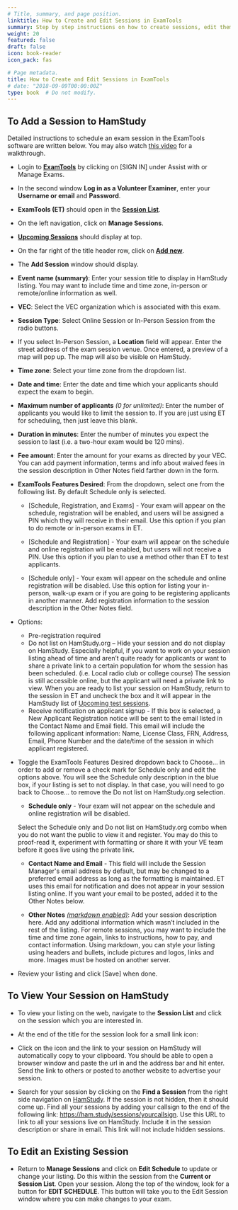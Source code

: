 ```yaml
---
# Title, summary, and page position.
linktitle: How to Create and Edit Sessions in ExamTools
summary: Step by step instructions on how to create sessions, edit them after creation, and make any needed changes.
weight: 20
featured: false
draft: false
icon: book-reader
icon_pack: fas

# Page metadata.
title: How to Create and Edit Sessions in ExamTools
# date: "2018-09-09T00:00:00Z"
type: book  # Do not modify.
---
```


## To Add a Session to HamStudy

Detailed instructions to schedule an exam session in the ExamTools software are written below.  You may also watch [this video](https://www.youtube.com/watch?v=vyoIsFpNkZ8&list=PLDxsQ4bjUNnppBmsjEE9vad-ZuQonD8Bp&index=3) for a walkthrough.

* Login to **[ExamTools](http://Exam.Tools)** by clicking on [SIGN IN] under Assist with or Manage Exams.

* In the second window **Log in as a Volunteer Examiner**, enter your **Username or email** and **Password**.

* **ExamTools (ET)** should open in the **[Session List](https://exam.tools/ve/sessions)**.

* On the left navigation, click on **Manage Sessions**.

* **[Upcoming Sessions](https://exam.tools/admin/sessions)** should display at top.

* On the far right of the title header row, click on **[Add new](https://exam.tools/admin/newSession)**.

* The **Add Session** window should display.  

* **Event name (summary)**:  Enter your session title to display in HamStudy listing. You may want to include time and time zone, in-person or remote/online information as well.

* **VEC**:  Select the VEC organization which is associated with this exam.

* **Session Type**:  Select Online Session or In-Person Session from the radio buttons.

* If you select In-Person Session, a **Location** field will appear.  Enter the street address of the exam session venue.  Once entered, a preview of a map will pop up.  The map will also be visible on HamStudy.

* **Time zone**: Select your time zone from the dropdown list.

* **Date and time**: Enter the date and time which your applicants should expect the exam to begin.

* **Maximum number of applicants** *(0 for unlimited)*:  Enter the number of applicants you would like to limit the session to.  If you are just using ET for scheduling, then just leave this blank.

* **Duration in minutes**:  Enter the number of minutes you expect the session to last (i.e. a two-hour exam would be 120 mins).

* **Fee amount**: Enter the amount for your exams as directed by your VEC. You can add payment information, terms and info about waived fees in the session description in Other Notes field farther down in the form.

* **ExamTools Features Desired**:  From the dropdown, select one from the following list. By default Schedule only is selected.

  * [Schedule, Registration, and Exams] - Your exam will appear on the schedule, registration will be enabled, and users will be assigned a PIN which they will receive in their email.  Use this option if you plan to do remote or in-person exams in ET.

  * [Schedule and Registration] - Your exam will appear on the schedule and online registration will be enabled, but users will not receive a PIN.  Use this option if you plan to use a method other than ET to test applicants.

  * [Schedule only] - Your exam will appear on the schedule and online registration will be disabled.  Use this option for listing your in-person, walk-up exam or if you are going to be registering applicants in another manner.  Add registration information to the session description in the Other Notes field.

* Options:  
  * Pre-registration required
  * Do not list on HamStudy.org – Hide your session and do not display on HamStudy.  Especially helpful, if you want to work on your session listing ahead of time and aren’t quite ready for applicants or want to share a private link to a certain population for whom the session has been scheduled.  (i.e. Local radio club or college course)  The session is still accessible online, but the applicant will need a private link to view.  When you are ready to list your session on HamStudy, return to the session in ET and uncheck the box and it will appear in the HamStudy list of [Upcoming test sessions](https://ham.study/sessions). 
  * Receive notification on applicant signup - If this box is selected, a New Applicant Registration notice will be sent to the email listed in the Contact Name and Email field. This email will include the following applicant information: Name, License Class, FRN, Address, Email, Phone Number and the date/time of the session in which applicant registered.

* Toggle the ExamTools Features Desired dropdown back to Choose… in order to add or remove a check mark for Schedule only and edit the options above.  You will see the Schedule only description in the blue box, if your listing is set to not display.  In that case, you will need to go back to Choose... to remove the Do not list on HamStudy.org selection.

  * **Schedule only** - Your exam will not appear on the schedule and online registration will be disabled.

  Select the Schedule only and Do not list on HamStudy.org combo when you do not want the public to view it and register.  You may do this to proof-read it, experiment with formatting or share it with your VE team before it goes live using the private link.
  
  * **Contact Name and Email** - This field will include the Session Manager's email address by default, but may be changed to a preferred email address as long as the formatting is maintained.  ET uses this email for notification and does not appear in your session listing online.  If you want your email to be posted, added it to the Other Notes below.

  * **Other Notes** *[(markdown enabled)](http://markdownguide.org)*:  Add your session description here.  Add any additional information which wasn’t included in the rest of the listing.  For remote sessions, you may want to include the time and time zone again, links to instructions, how to pay, and contact information.  Using markdown, you can style your listing using headers and bullets, include pictures and logos, links and more.  Images must be hosted on another server.

* Review your listing and click [Save] when done.

## To View Your Session on HamStudy

* To view your listing on the web, navigate to the **Session List** and click on the session which you are interested in.  

* At the end of the title for the session look for a small link icon:  

* Click on the icon and the link to your session on HamStudy will automatically copy to your clipboard.  You should be able to open a browser window and paste the url in and the address bar and hit enter.  Send the link to others or posted to another website to advertise your session.  

* Search for your session by clicking on the **Find a Session** from the right side navigation on [HamStudy](https://ham.study).  If the session is not hidden, then it should come up.  Find all your sessions by adding your callsign to the end of the following link: https://ham.study/sessions/yourcallsign.  Use this URL to link to all your sessions live on HamStudy.  Include it in the session description or share in email. This link will not include hidden sessions.

## To Edit an Existing Session

* Return to **Manage Sessions** and click on **Edit Schedule** to update or change your listing.  Do this within the session from the **Current or Session List**.  Open your session.  Along the top of the window, look for a button for **EDIT SCHEDULE**.  This button will take you to the Edit Session window where you can make changes to your exam.  
